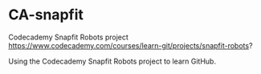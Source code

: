 # CA-snapfit
Codecademy Snapfit Robots project
https://www.codecademy.com/courses/learn-git/projects/snapfit-robots?

Using the Codecademy Snapfit Robots project to learn GitHub.

